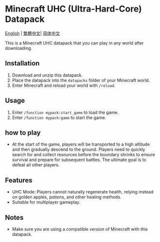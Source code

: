 
# Minecraft UHC (Ultra-Hard-Core) Datapack

[English](README.md) | [繁體中文](README_ZH_TW.md)| [简体中文](README_ZH.md)

<!-- English content start -->

This is a Minecraft UHC datapack that you can play in any world after downloading.

## Installation

1. Download and unzip this datapack.
2. Place the datapack into the `datapacks` folder of your Minecraft world.
3. Enter Minecraft and reload your world with `/reload`.

## Usage

1. Enter `/function mypack:start_game` to load the game.
2. Enter `/function mypack:game` to start the game.

## how to play
- At the start of the game, players will be transported to a high altitude and then gradually descend to the ground. Players need to quickly search for and collect resources before the boundary shrinks to ensure survival and prepare for subsequent battles. The ultimate goal is to defeat all other players.

## Features

- UHC Mode: Players cannot naturally regenerate health, relying instead on golden apples, potions, and other healing methods.
- Suitable for multiplayer gameplay.

## Notes

- Make sure you are using a compatible version of Minecraft with this datapack.

<!-- English content end -->

<!-- Chinese content start -->
<!--
# Minecraft UHC (Ultra-Hard-Core) 資料包

這是一個 Minecraft UHC 資料包，下載後可以在任意世界遊玩。

## 安裝方法

1. 下載並解壓縮此資料包。
2. 將資料包放入你的 Minecraft 世界的 `datapacks` 資料夾內。
3. 進入 Minecraft 並重新載入你的世界 `/reload`。

## 使用方法

1. 輸入 `/function mypack:start_game` 來載入遊戲。
2. 輸入 `/function mypack:game` 來開始遊戲。

## 遊戲特色

- UHC 模式：玩家無法自然恢復生命，只能依靠金蘋果、藥水等恢復手段。
- 適用於多人遊玩。

## 注意事項

- 請確保你使用的 Minecraft 版本與此資料包相容。
-->
<!-- Chinese content end -->
